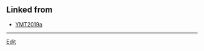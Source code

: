 ## Linked from

* [YMT2019a](YMT2019a.md)


----
[Edit](https://github.com/vitroid/vitroid.github.io/blob/master/MD/solution.md)
